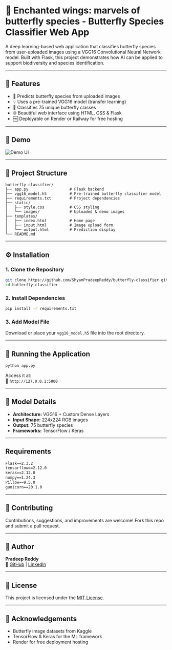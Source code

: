 
# 🦋 Enchanted wings: marvels of butterfly species - Butterfly Species Classifier Web App

A deep learning-based web application that classifies butterfly species from user-uploaded images using a VGG16 Convolutional Neural Network model. Built with Flask, this project demonstrates how AI can be applied to support biodiversity and species identification.

---

## 🌟 Features

- 🎯 Predicts butterfly species from uploaded images
- 💡 Uses a pre-trained VGG16 model (transfer learning)
- 🧠 Classifies 75 unique butterfly classes
- 🌐 Beautiful web interface using HTML, CSS & Flask
- 🆓 Deployable on Render or Railway for free hosting

---

## 📸 Demo

![Demo UI](static/images/demo_screenshot.jpg) <!-- Add a screenshot path or image link -->

---

## 📁 Project Structure

```
butterfly-classifier/
├── app.py                  # Flask backend
├── vgg16_model.h5          # Pre-trained butterfly classifier model
├── requirements.txt        # Project dependencies
├── static/
│   ├── style.css           # CSS styling
│   └── images/             # Uploaded & demo images
├── templates/
│   ├── index.html          # Home page
│   ├── input.html          # Image upload form
│   └── output.html         # Prediction display
└── README.md
```

---

## ⚙️ Installation

### 1. Clone the Repository
```bash
git clone https://github.com/ShyamPradeepReddy/butterfly-classifier.git
cd butterfly-classifier
```

### 2. Install Dependencies
```bash
pip install -r requirements.txt
```

### 3. Add Model File
Download or place your `vgg16_model.h5` file into the root directory.

---

## 🚀 Running the Application

```bash
python app.py
```

Access it at:  
📍 `http://127.0.0.1:5000`

---

## 🧠 Model Details

- **Architecture:** VGG16 + Custom Dense Layers
- **Input Shape:** 224x224 RGB images
- **Output:** 75 butterfly species
- **Frameworks:** TensorFlow / Keras

---

## Requirements

```txt
Flask==2.3.2
tensorflow==2.12.0
keras==2.12.0
numpy==1.24.3
Pillow==9.5.0
gunicorn==20.1.0
```

---

## 🙌 Contributing

Contributions, suggestions, and improvements are welcome! Fork this repo and submit a pull request.

---

## 👤 Author

**Pradeep Reddy**  
🔗 [GitHub](https://github.com/ShyamPradeepReddy) | [LinkedIn](https://linkedin.com/in/shyampradeepreddy)

---

## 📜 License

This project is licensed under the [MIT License](LICENSE).

---

## 💬 Acknowledgements

- Butterfly image datasets from Kaggle
- TensorFlow & Keras for the ML framework
- Render for free deployment hosting
